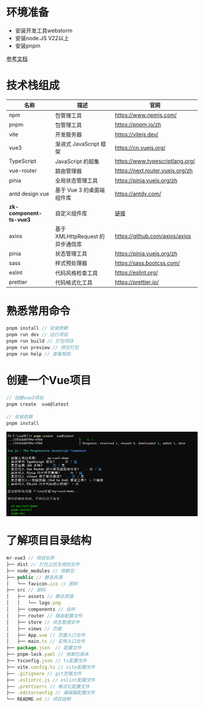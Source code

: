 # 环境准备
* 安装开发工具webstorm
* 安装node.JS V22以上
* 安装pnpm

[参考文档](https://alidocs.dingtalk.com/i/nodes/mExel2BLV542BPQ7TYzKdME3Wgk9rpMq?doc_type=wiki_doc&iframeQuery=utm_source%3Dportal&rnd=0.8096921321985786&utm_medium=dingdoc_doc_plugin_url&utm_source=dingdoc_doc)

# 技术栈组成

 | 名称                        | 描述                       | 官网                                                                                                                                                                             |
 |---------------------------|--------------------------|--------------------------------------------------------------------------------------------------------------------------------------------------------------------------------|
 | npm                       | 包管理工具                    | https://www.npmjs.com/                                                                                                                                                         |
 | pnpm                      | 包管理工具                    | https://pnpm.io/zh                                                                                                                                                             |
 | vite                      | 开发服务器                    | https://vitejs.dev/                                                                                                                                                            |
 | vue3                      | 渐进式 JavaScript 框架        | https://cn.vuejs.org/                                                                                                                                                         |
 | TypeScript                | JavaScript 的超集               | https://www.typescriptlang.org/                                                                                                                                                  |
| vue-router                | 路由管理器                    | https://next.router.vuejs.org/zh                                                                                                                                               |
 | pinia                     | 全局状态管理工具                 | https://pinia.vuejs.org/zh                                                                                                                                                     |
 | antd design vue           | 基于 Vue 3 的桌面端组件库         | https://antdv.com/                                                                                                                                                             |
| **zk-component-ts-vue3**  | 自定义组件库                   | [链接](https://ci.zoomkey.com.cn/view/%E5%89%8D%E7%AB%AF%E7%BB%84%E4%BB%B6%EF%BC%88%E5%AD%B5%E5%8C%96%E5%99%A8%EF%BC%89/job/component-ts-vue3v3/ws/build/dist/index.html#/guide) |
 | axios                     | 基于 XMLHttpRequest 的异步通信库 | https://github.com/axios/axios                                                                                                                                                 |
 | pinia                     | 状态管理工具                   | https://pinia.vuejs.org/zh                                                                                                                                                     |
 | sass                      | 样式预处理器                   | https://sass.bootcss.com/                                                                                                                                                      |
 | eslint                    | 代码风格检查工具                 | https://eslint.org/                                                                                                                                                            |
 | prettier                  | 代码格式化工具                  | https://prettier.io/                                                                                                                                                           |


# 熟悉常用命令
```js
pnpm install // 安装依赖
pnpm run dev // 运行项目
pnpm run build // 打包项目
pnpm run preview // 预览打包
pnpm run help // 查看帮助
```

# 创建一个Vue项目
```js
// 创建vue3项目
pnpm create  vue@latest 

// 安装依赖
pnpm install
```
![img_1.png](../images/img_1.png)


# 了解项目目录结构
```js
mr-vue3 // 项目名称
├── dist // 打包之后生成的文件
├── node_modules // 依赖包
├── public // 静态资源
│   └── favicon.ico // 图标
├── src // 源码
│   ├── assets // 静态资源
│   │   └── logo.png
│   ├── components // 组件
│   ├── router // 路由配置文件
│   ├── store // 状态管理文件
│   ├── views // 页面
│   ├── App.vue // 页面入口文件
│   ├── main.ts // 实例入口文件
├── package.json  // 配置文件
├── pnpm-lock.yaml // 依赖包版本
├── tsconfig.json // ts配置文件
├── vite.config.ts // vite配置文件
├── .gitignore // git忽略文件
├── .eslintrc.js // eslint配置文件
├── .prettierrc // 格式化配置文件
├── .editorconfig // 编辑器配置文件
└── README.md // 项目说明
```
